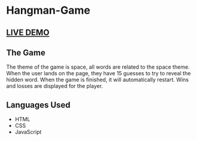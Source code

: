 # Hangman-Game

## [LIVE DEMO](https://sloh03.github.io/Hangman-Game/index.html)

## The Game
The theme of the game is space, all words are related to the space theme. When the user lands on the page, they have 15 guesses to try to reveal the hidden word. When the game is finished, it will automatically restart. Wins and losses are displayed for the player. 

## Languages Used
* HTML
* CSS
* JavaScript
